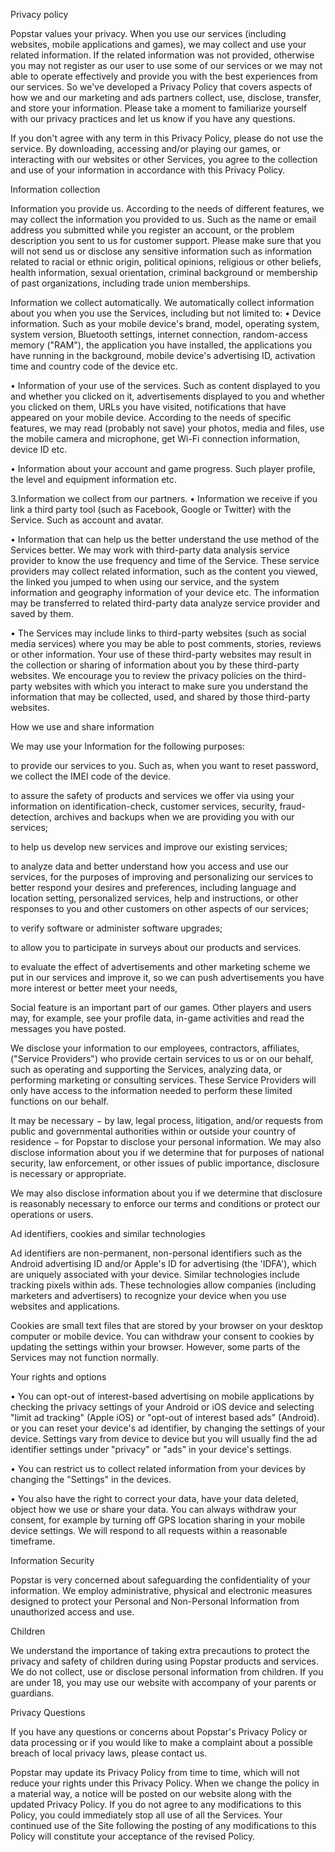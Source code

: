 
Privacy policy

Popstar values your privacy. When you use our services (including websites, mobile applications and games), we may collect and use your related information. If the related information was not provided, otherwise you may not register as our user to use some of our services or we may not able to operate effectively and provide you with the best experiences from our services. So we've developed a Privacy Policy that covers aspects of how we and our marketing and ads partners collect, use, disclose, transfer, and store your information. Please take a moment to familiarize yourself with our privacy practices and let us know if you have any questions.

If you don't agree with any term in this Privacy Policy, please do not use the service. By downloading, accessing and/or playing our games, or interacting with our websites or other Services, you agree to the collection and use of your information in accordance with this Privacy Policy.

Information collection

Information you provide us. According to the needs of different features, we may collect the information you provided to us. Such as the name or email address you submitted while you register an account, or the problem description you sent to us for customer support. Please make sure that you will not send us or disclose any sensitive information such as information related to racial or ethnic origin, political opinions, religious or other beliefs, health information, sexual orientation, criminal background or membership of past organizations, including trade union memberships.

Information we collect automatically. We automatically collect information about you when you use the Services, including but not limited to:
• Device information. Such as your mobile device's brand, model, operating system, system version, Bluetooth settings, internet connection, random-access memory ("RAM"), the application you have installed, the applications you have running in the background, mobile device's advertising ID, activation time and country code of the device etc.

• Information of your use of the services. Such as content displayed to you and whether you clicked on it, advertisements displayed to you and whether you clicked on them, URLs you have visited, notifications that have appeared on your mobile device. According to the needs of specific features, we may read (probably not save) your photos, media and files, use the mobile camera and microphone, get Wi-Fi connection information, device ID etc.

• Information about your account and game progress. Such player profile, the level and equipment information etc.

3.Information we collect from our partners. • Information we receive if you link a third party tool (such as Facebook, Google or Twitter) with the Service. Such as account and avatar.

• Information that can help us the better understand the use method of the Services better. We may work with third-party data analysis service provider to know the use frequency and time of the Service. These service providers may collect related information, such as the content you viewed, the linked you jumped to when using our service, and the system information and geography information of your device etc. The information may be transferred to related third-party data analyze service provider and saved by them.

• The Services may include links to third-party websites (such as social media services) where you may be able to post comments, stories, reviews or other information. Your use of these third-party websites may result in the collection or sharing of information about you by these third-party websites. We encourage you to review the privacy policies on the third-party websites with which you interact to make sure you understand the information that may be collected, used, and shared by those third-party websites.

How we use and share information

We may use your Information for the following purposes:

to provide our services to you. Such as, when you want to reset password, we collect the IMEI code of the device.

to assure the safety of products and services we offer via using your information on identification-check, customer services, security, fraud-detection, archives and backups when we are providing you with our services;

to help us develop new services and improve our existing services;

to analyze data and better understand how you access and use our services, for the purposes of improving and personalizing our services to better respond your desires and preferences, including language and location setting, personalized services, help and instructions, or other responses to you and other customers on other aspects of our services;

to verify software or administer software upgrades;

to allow you to participate in surveys about our products and services.

to evaluate the effect of advertisements and other marketing scheme we put in our services and improve it, so we can push advertisements you have more interest or better meet your needs,

Social feature is an important part of our games. Other players and users may, for example, see your profile data, in-game activities and read the messages you have posted.

We disclose your information to our employees, contractors, affiliates, ("Service Providers") who provide certain services to us or on our behalf, such as operating and supporting the Services, analyzing data, or performing marketing or consulting services. These Service Providers will only have access to the information needed to perform these limited functions on our behalf.

It may be necessary − by law, legal process, litigation, and/or requests from public and governmental authorities within or outside your country of residence − for Popstar to disclose your personal information. We may also disclose information about you if we determine that for purposes of national security, law enforcement, or other issues of public importance, disclosure is necessary or appropriate.

We may also disclose information about you if we determine that disclosure is reasonably necessary to enforce our terms and conditions or protect our operations or users.

Ad identifiers, cookies and similar technologies

Ad identifiers are non-permanent, non-personal identifiers such as the Android advertising ID and/or Apple's ID for advertising (the 'IDFA'), which are uniquely associated with your device. Similar technologies include tracking pixels within ads. These technologies allow companies (including marketers and advertisers) to recognize your device when you use websites and applications.

Cookies are small text files that are stored by your browser on your desktop computer or mobile device. You can withdraw your consent to cookies by updating the settings within your browser. However, some parts of the Services may not function normally.

Your rights and options

• You can opt-out of interest-based advertising on mobile applications by checking the privacy settings of your Android or iOS device and selecting "limit ad tracking" (Apple iOS) or "opt-out of interest based ads" (Android). or you can reset your device's ad identifier, by changing the settings of your device. Settings vary from device to device but you will usually find the ad identifier settings under "privacy" or "ads" in your device's settings.

• You can restrict us to collect related information from your devices by changing the "Settings" in the devices.

• You also have the right to correct your data, have your data deleted, object how we use or share your data. You can always withdraw your consent, for example by turning off GPS location sharing in your mobile device settings. We will respond to all requests within a reasonable timeframe.

Information Security

Popstar is very concerned about safeguarding the confidentiality of your information. We employ administrative, physical and electronic measures designed to protect your Personal and Non-Personal Information from unauthorized access and use.

Children

We understand the importance of taking extra precautions to protect the privacy and safety of children during using Popstar products and services. We do not collect, use or disclose personal information from children. If you are under 18, you may use our website with accompany of your parents or guardians.

Privacy Questions

If you have any questions or concerns about Popstar's Privacy Policy or data processing or if you would like to make a complaint about a possible breach of local privacy laws, please contact us.

Popstar may update its Privacy Policy from time to time, which will not reduce your rights under this Privacy Policy. When we change the policy in a material way, a notice will be posted on our website along with the updated Privacy Policy. If you do not agree to any modifications to this Policy, you could immediately stop all use of all the Services. Your continued use of the Site following the posting of any modifications to this Policy will constitute your acceptance of the revised Policy.
